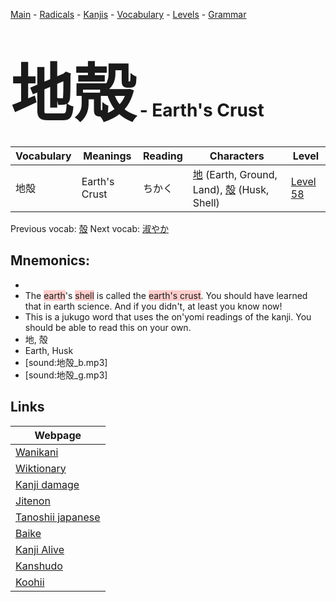 <style> bigfont {font-size: 100px}</style>
[Main](../README.md) -
[Radicals](../radicals.md) -
[Kanjis](../kanjis.md) -
[Vocabulary](../vocabulary.md) -
[Levels](../levels.md) -
[Grammar](../grammar.md)
# <bigfont> 地殻</bigfont> - Earth's Crust 

| Vocabulary | Meanings | Reading | Characters | Level |
| --- | --- | --- | --- | --- |
| 地殻 | Earth's Crust | ちかく |  [地](../kanjis/地.md) (Earth, Ground, Land), [殻](../kanjis/殻.md) (Husk, Shell) | [Level 58](../levels/wk_level58.md) |

Previous vocab: [殻](殻.md) Next vocab: [淑やか](淑やか.md) 

## Mnemonics:

* 
* The <span style="background-color:#ffcccb"> earth</span>'s <span style="background-color:#ffcccb"> shell</span> is called the <span style="background-color:#ffcccb"> earth's crust</span>. You should have learned that in earth science. And if you didn't, at least you know now!
* This is a jukugo word that uses the on'yomi readings of the kanji. You should be able to read this on your own.
* 地, 殻
* Earth, Husk
* [sound:地殻_b.mp3]
* [sound:地殻_g.mp3]


## Links 

| Webpage |
| --- |
| [Wanikani          ](https://www.wanikani.com/kanji/地殻) |
| [Wiktionary        ](https://en.wiktionary.org/wiki/地殻) |
| [Kanji damage      ](http://www.kanjidamage.com/kanji/search?utf8=✓&q=地殻) |
| [Jitenon           ](https://jitenon.com/kanji/地殻) |
| [Tanoshii japanese ](https://www.tanoshiijapanese.com/dictionary/kanji.cfm?k=地殻) |
| [Baike             ](https://baike.baidu.com/item/地殻) |
| [Kanji Alive       ](https://app.kanjialive.com/地殻) |
| [Kanshudo          ](https://www.kanshudo.com/searchmn?q=地殻) |
| [Koohii            ](https://kanji.koohii.com/study/kanji/地殻) |
